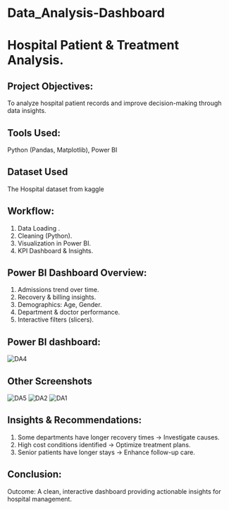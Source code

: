 # Data_Analysis-Dashboard
# Hospital Patient & Treatment Analysis.
## Project Objectives:
To analyze hospital patient records and improve decision-making through data insights.
## Tools Used:
Python (Pandas, Matplotlib), Power BI
## Dataset Used
The Hospital dataset from kaggle
## Workflow:
1. Data Loading .
2. Cleaning (Python).
3. Visualization in Power BI.
4. KPI Dashboard & Insights.
## Power BI Dashboard Overview:
1. Admissions trend over time.
2. Recovery & billing insights.
3. Demographics: Age, Gender.
4. Department & doctor performance.
5. Interactive filters (slicers).
## Power BI dashboard:
![DA4](https://github.com/user-attachments/assets/4efd4e04-f3f7-42c5-8510-ca4cc06497fb)
## Other Screenshots
![DA5](https://github.com/user-attachments/assets/5d3d0fa4-cb58-400c-b84b-6cb50942ce4a)
![DA2](https://github.com/user-attachments/assets/be35c370-d0cd-41a1-9210-a864528b3dcc)
![DA1](https://github.com/user-attachments/assets/38adc5e5-fd97-45a4-8c6c-cf0b88a7fdcd)
## Insights & Recommendations:
1. Some departments have longer recovery times → Investigate causes.
2. High cost conditions identified → Optimize treatment plans.
3. Senior patients have longer stays → Enhance follow-up care.
## Conclusion:
Outcome:
A  clean, interactive dashboard providing actionable insights for hospital management.


